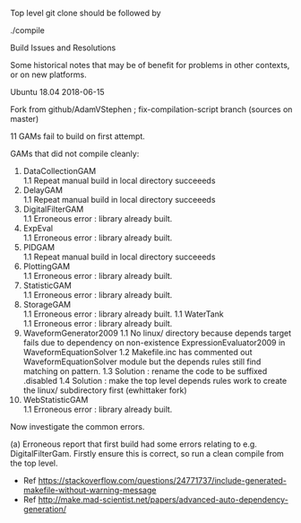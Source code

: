 Top level git clone should be followed by

./compile <platform> <configFile> <makeMode>

Build Issues and Resolutions

Some historical notes that may be of benefit for problems in other contexts, or on new platforms.

Ubuntu 18.04 2018-06-15

Fork from github/AdamVStephen ; fix-compilation-script branch (sources on master)

11 GAMs fail to build on first attempt.

GAMs that did not compile cleanly:

1. DataCollectionGAM                                  
1.1 Repeat manual build in local directory succeeeds
1. DelayGAM                                        
1.1 Repeat manual build in local directory succeeeds
1. DigitalFilterGAM                                     
1.1 Erroneous error : library already built.
1. ExpEval                                              
1.1 Erroneous error : library already built.
1. PIDGAM                                            
1.1 Repeat manual build in local directory succeeeds
1. PlottingGAM                                                                          
1.1 Erroneous error : library already built.
1. StatisticGAM                                      
1.1 Erroneous error : library already built.
1. StorageGAM                              
1.1 Erroneous error : library already built.
1.1 WaterTank         
1.1 Erroneous error : library already built.
1. WaveformGenerator2009
1.1 No linux/ directory because depends target fails due to dependency on non-existence ExpressionEvaluator2009 in WaveformEquationSolver
1.2 Makefile.inc has commented out WaveformEquationSolver module but the depends rules still find matching on pattern.
1.3 Solution : rename the code to be suffixed .disabled
1.4 Solution : make the top level depends rules work to create the linux/ subdirectory first (ewhittaker fork)
1. WebStatisticGAM          
1.1 Erroneous error : library already built.

Now investigate the common errors.

(a) Erroneous report that first build had some errors relating to e.g. DigitalFilterGam.  Firstly ensure this is correct, so run a clean compile from the top level.
- Ref https://stackoverflow.com/questions/24771737/include-generated-makefile-without-warning-message
- Ref http://make.mad-scientist.net/papers/advanced-auto-dependency-generation/
